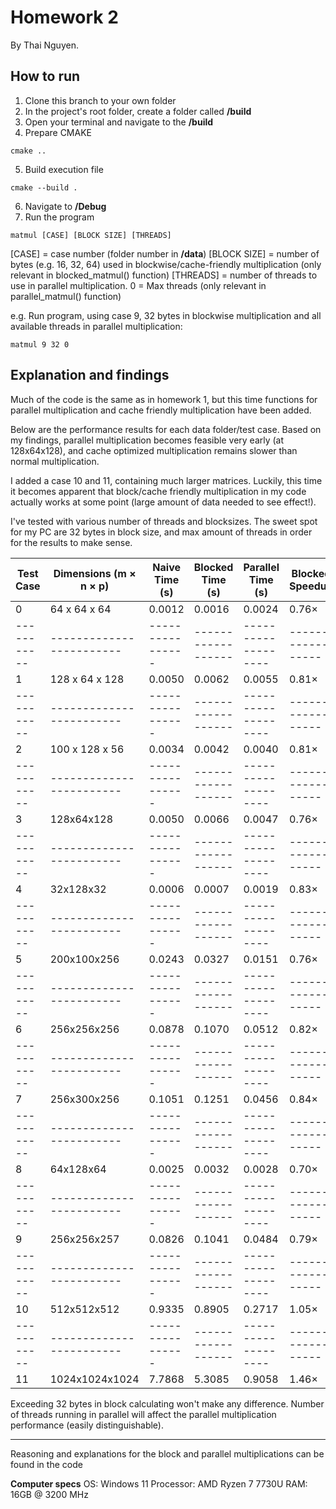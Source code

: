 # Homework 2

By Thai Nguyen.

## How to run

1. Clone this branch to your own folder
2. In the project's root folder, create a folder called __/build__
3. Open your terminal and navigate to the __/build__
4. Prepare CMAKE

```
cmake ..
```

5. Build execution file

```
cmake --build .
```

6. Navigate to __/Debug__
7. Run the program

```
matmul [CASE] [BLOCK SIZE] [THREADS]
```

[CASE] = case number (folder number in __/data__)
[BLOCK SIZE] = number of bytes (e.g. 16, 32, 64) used in blockwise/cache-friendly multiplication (only relevant in blocked_matmul() function)
[THREADS] = number of threads to use in parallel multiplication. 0 = Max threads (only relevant in parallel_matmul() function)

e.g. Run program, using case 9, 32 bytes in blockwise multiplication and all available threads in parallel multiplication:

```
matmul 9 32 0
```


## Explanation and findings

Much of the code is the same as in homework 1, but this time
functions for parallel multiplication and cache friendly multiplication
have been added.

Below are the performance results for each data folder/test case. Based on
my findings, parallel multiplication becomes feasible very early (at 128x64x128), and
cache optimized multiplication remains slower than normal multiplication.

I added a case 10 and 11, containing much larger matrices. Luckily, this time
it becomes apparent that block/cache friendly multiplication in my code
actually works at some point (large amount of data needed to see effect!).

I've tested with various number of threads and blocksizes. The sweet spot for my
PC are 32 bytes in block size, and max amount of threads in order for the results to make sense. 

| Test Case | Dimensions (m × n × p) | Naive Time (s) | Blocked Time (s) | Parallel Time (s) | Blocked Speedup | Parallel Speedup |
|-----------|------------------------|----------------|------------------|-------------------|-----------------|------------------|
| 0         | 64 x 64 x 64           | 0.0012         | 0.0016           | 0.0024            | 0.76×           | 0.50×            |
|-----------|------------------------|----------------|------------------|-------------------|-----------------|------------------|
| 1         | 128 x 64 x 128         | 0.0050         | 0.0062           | 0.0055            | 0.81×           | 1.01×            |
|-----------|------------------------|----------------|------------------|-------------------|-----------------|------------------|
| 2         | 100 x 128 x 56         | 0.0034         | 0.0042           | 0.0040            | 0.81×           | 0.87×            |
|-----------|------------------------|----------------|------------------|-------------------|-----------------|------------------|
| 3         | 128x64x128             | 0.0050         | 0.0066           | 0.0047            | 0.76×           | 1.06×            |
|-----------|------------------------|----------------|------------------|-------------------|-----------------|------------------|
| 4         | 32x128x32              | 0.0006         | 0.0007           | 0.0019            | 0.83×           | 0.33×            |
|-----------|------------------------|----------------|------------------|-------------------|-----------------|------------------|
| 5         | 200x100x256            | 0.0243         | 0.0327           | 0.0151            | 0.76×           | 1.64×            |
|-----------|------------------------|----------------|------------------|-------------------|-----------------|------------------|
| 6         | 256x256x256            | 0.0878         | 0.1070           | 0.0512            | 0.82×           | 1.71×            |
|-----------|------------------------|----------------|------------------|-------------------|-----------------|------------------|
| 7         | 256x300x256            | 0.1051         | 0.1251           | 0.0456            | 0.84×           | 2.30×            |
|-----------|------------------------|----------------|------------------|-------------------|-----------------|------------------|
| 8         | 64x128x64              | 0.0025         | 0.0032           | 0.0028            | 0.70×           | 0.86×            |
|-----------|------------------------|----------------|------------------|-------------------|-----------------|------------------|
| 9         | 256x256x257            | 0.0826         | 0.1041           | 0.0484            | 0.79×           | 1.70×            |
|-----------|------------------------|----------------|------------------|-------------------|-----------------|------------------|
| 10        | 512x512x512            | 0.9335         | 0.8905           | 0.2717            | 1.05×           | 3.43×            |
|-----------|------------------------|----------------|------------------|-------------------|-----------------|------------------|
| 11        | 1024x1024x1024         | 7.7868         | 5.3085           | 0.9058            | 1.46×           | 8.59×            |

Exceeding 32 bytes in block calculating won't make any difference. Number of threads running in parallel will 
affect the parallel multiplication performance (easily distinguishable).

---

Reasoning and explanations for the block and parallel multiplications
can be found in the code

**Computer specs**
OS: Windows 11
Processor: AMD Ryzen 7 7730U
RAM: 16GB @ 3200 MHz